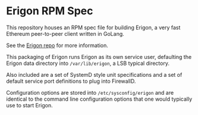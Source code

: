 # Erigon RPM Spec

This repository houses an RPM spec file for building Erigon, a
very fast Ethereum peer-to-peer client written in GoLang.

See the [Erigon repo](https://github.com/ledgerwatch/erigon) for more information.

This packaging of Erigon runs Erigon as its own service user, defaulting
the Erigon data directory into `/var/lib/erigon`, a LSB typical directory.

Also included are a set of SystemD style unit specifications and
a set of default service port definitions to plug into FirewallD.

Configuration options are stored into `/etc/sysconfig/erigon` and
are identical to the command line configuration options that one
would typically use to start Erigon.
